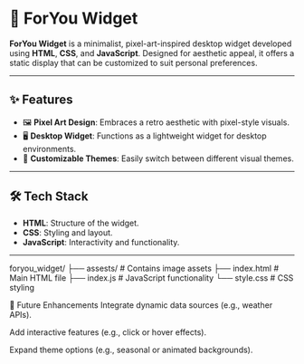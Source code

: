 # 🎨 ForYou Widget

**ForYou Widget** is a minimalist, pixel-art-inspired desktop widget developed using **HTML**, **CSS**, and **JavaScript**. Designed for aesthetic appeal, it offers a static display that can be customized to suit personal preferences.

---

## ✨ Features

- 🖼️ **Pixel Art Design**: Embraces a retro aesthetic with pixel-style visuals.
- 🖥️ **Desktop Widget**: Functions as a lightweight widget for desktop environments.
- 🎨 **Customizable Themes**: Easily switch between different visual themes.

---

## 🛠️ Tech Stack

- **HTML**: Structure of the widget.
- **CSS**: Styling and layout.
- **JavaScript**: Interactivity and functionality.

---

foryou_widget/
├── assests/             # Contains image assets
├── index.html           # Main HTML file
├── index.js             # JavaScript functionality
└── style.css            # CSS styling

📌 Future Enhancements
 Integrate dynamic data sources (e.g., weather APIs).

 Add interactive features (e.g., click or hover effects).

 Expand theme options (e.g., seasonal or animated backgrounds).
